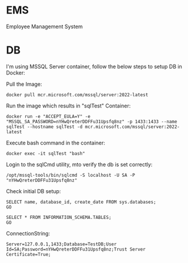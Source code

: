 # EMS
Employee Management System
# DB
I'm using MSSQL Server container, follow the below steps to setup DB in Docker:

Pull the Image:
```
docker pull mcr.microsoft.com/mssql/server:2022-latest
```

Run the image which results in "sqlTest" Container:
```
docker run -e "ACCEPT_EULA=Y" -e "MSSQL_SA_PASSWORD=nYHwQreterDDFFu31Upsfq8nz" -p 1433:1433 --name sqlTest --hostname sqlTest -d mcr.microsoft.com/mssql/server:2022-latest
```
Execute bash command in the container:

```
docker exec -it sqlTest "bash"
```

Login to the sqlCmd utility, mto verify the db is set correctly:

```
/opt/mssql-tools/bin/sqlcmd -S localhost -U SA -P "nYHwQreterDDFFu31Upsfq8nz"
```

Check initial DB setup:
```
SELECT name, database_id, create_date FROM sys.databases;  
GO

SELECT * FROM INFORMATION_SCHEMA.TABLES;
GO
```
ConnectionString:
```
Server=127.0.0.1,1433;Database=TestDB;User Id=SA;Password=nYHwQreterDDFFu31Upsfq8nz;Trust Server Certificate=True;
```
